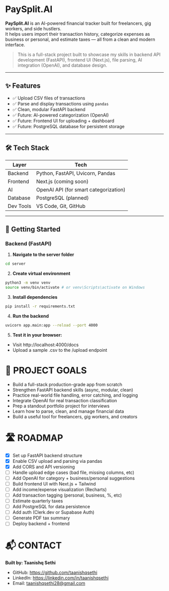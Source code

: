 # PaySplit.AI

**PaySplit.AI** is an AI-powered financial tracker built for freelancers, gig workers, and side hustlers.  
It helps users import their transaction history, categorize expenses as business or personal, and estimate taxes — all from a clean and modern interface.

> This is a full-stack project built to showcase my skills in backend API development (FastAPI), frontend UI (Next.js), file parsing, AI integration (OpenAI), and database design.

---

## ✨ Features

- ✅ Upload CSV files of transactions
- ✅ Parse and display transactions using `pandas`
- ✅ Clean, modular FastAPI backend
- ✅ Future: AI-powered categorization (OpenAI)
- ✅ Future: Frontend UI for uploading + dashboard
- ✅ Future: PostgreSQL database for persistent storage

---

## 🛠️ Tech Stack

| Layer       | Tech                             |
|------------|----------------------------------|
| Backend     | Python, FastAPI, Uvicorn, Pandas |
| Frontend    | Next.js (coming soon)            |
| AI          | OpenAI API (for smart categorization) |
| Database    | PostgreSQL (planned)             |
| Dev Tools   | VS Code, Git, GitHub             |

---

## 🚀 Getting Started

### Backend (FastAPI)

1. **Navigate to the server folder**

```bash
cd server
```

2. **Create virtual environment**
```bash
python3 -m venv venv
source venv/bin/activate # or venv\Scripts\activate on Windows
```

3. **Install dependencies**
```bash
pip install -r requirements.txt
```
4. **Run the backend**
```bash
uvicorn app.main:app --reload --port 4000
```
5. **Test it in your browser:**
- Visit http://localhost:4000/docs
- Upload a sample .csv to the /upload endpoint

# 📌 PROJECT GOALS
- Build a full-stack production-grade app from scratch
- Strengthen FastAPI backend skills (async, modular, clean)
- Practice real-world file handling, error catching, and logging
- Integrate OpenAI for real transaction classification
- Prep a standout portfolio project for interviews
- Learn how to parse, clean, and manage financial data
- Build a useful tool for freelancers, gig workers, and creators

# 🛣 ROADMAP

- [x] Set up FastAPI backend structure
- [x] Enable CSV upload and parsing via pandas
- [x] Add CORS and API versioning
- [ ] Handle upload edge cases (bad file, missing columns, etc)
- [ ] Add OpenAI for category + business/personal suggestions
- [ ] Build frontend UI with Next.js + Tailwind
- [ ] Add income/expense visualization (Recharts)
- [ ] Add transaction tagging (personal, business, %, etc)
- [ ] Estimate quarterly taxes
- [ ] Add PostgreSQL for data persistence
- [ ] Add auth (Clerk.dev or Supabase Auth)
- [ ] Generate PDF tax summary
- [ ] Deploy backend + frontend

# 📬 CONTACT

**Built by: Taanishq Sethi**
- GitHub:   https://github.com/taanishqsethi
- LinkedIn: https://linkedin.com/in/taanishqsethi
- Email:    taanishqsethi28@gmail.com 